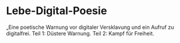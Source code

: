 # Lebe-Digital-Poesie
„Eine poetische Warnung vor digitaler Versklavung und ein Aufruf zu digitalfrei. Teil 1: Düstere Warnung. Teil 2: Kampf für Freiheit.
